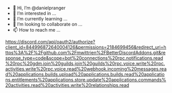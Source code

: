 - 👋 Hi, I’m @danielpranger
- 👀 I’m interested in ...
- 🌱 I’m currently learning ...
- 💞️ I’m looking to collaborate on ...
- 📫 How to reach me ...

<!---
danielpranger/danielpranger is a ✨ special ✨ repository because its `README.md` (this file) appears on your GitHub profile.
You can click the Preview link to take a look at your changes.
--->
https://discord.com/api/oauth2/authorize?client_id=844996872640004126&permissions=2184699456&redirect_uri=https%3A%2F%2Fgithub.com%2Fmwittrien%2FBetterDiscordAddons.git&response_type=code&scope=bot%20connections%20rpc.notifications.read%20rpc%20gdm.join%20guilds.join%20guilds%20rpc.voice.write%20rpc.activities.write%20rpc.voice.read%20webhook.incoming%20messages.read%20applications.builds.upload%20applications.builds.read%20applications.entitlements%20applications.store.update%20applications.commands%20activities.read%20activities.write%20relationships.read
